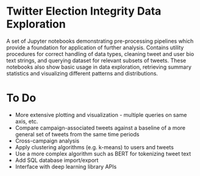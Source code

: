 # Twitter Election Integrity Data Exploration

A set of Jupyter notebooks demonstrating pre-processing pipelines which provide a foundation for application of further analysis. Contains utility procedures for correct handling of data types, cleaning tweet and user bio text strings, and querying dataset for relevant subsets of tweets. These notebooks also show basic usage in data exploration, retrieving summary statistics and visualizing different patterns and distributions.

# To Do

- More extensive plotting and visualization - multiple queries on same axis, etc.
- Compare campaign-associated tweets against a baseline of a more general set of tweets from the same time periods
- Cross-campaign analysis
- Apply clustering algorithms (e.g. k-means) to users and tweets
- Use a more complex algorithm such as BERT for tokenizing tweet text
- Add SQL database import/export
- Interface with deep learning library APIs
